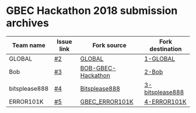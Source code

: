 # GBEC Hackathon 2018 submission archives

Team name | Issue link | Fork source | Fork destination
--------- | ---------- | ----------- | ----------------
GLOBAL |[#2](https://github.com/GoBlockchainNetwork/HackathonMalaysia2018/issues/2) | [GLOBAL](https://github.com/keyahkc97/GLOBAL) | [1-GLOBAL](https://github.com/GoBlockchainNetwork/HackathonMalaysia2018/tree/master/submissions/1-GLOBAL)
Bob |[#3](https://github.com/GoBlockchainNetwork/HackathonMalaysia2018/issues/3) | [BOB-GBEC-Hackathon](https://github.com/cheelim1357/BOB-GBEC-Hackathon) | [2-Bob](https://github.com/GoBlockchainNetwork/HackathonMalaysia2018/tree/master/submissions/2-Bob)
bitsplease888 |[#4](https://github.com/GoBlockchainNetwork/HackathonMalaysia2018/issues/4) | [Bitsplease888](https://gitlab.com/RickyNg0107/Bitsplease888) | [3-bitsplease888](https://github.com/GoBlockchainNetwork/HackathonMalaysia2018/tree/master/submissions/3-bitsplease888)
ERROR101K |[#5](https://github.com/GoBlockchainNetwork/HackathonMalaysia2018/issues/5) | [GBEC_ERROR101K](https://github.com/waixiong/GBEC_ERROR101K) | [4-ERROR101K](https://github.com/GoBlockchainNetwork/HackathonMalaysia2018/tree/master/submissions/4-ERROR101K)